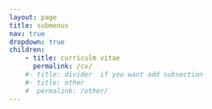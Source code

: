 ```yaml
---
layout: page
title: submenus
nav: true
dropdown: true
children: 
    - title: curriculm vitae
      permalink: /cv/
    #- title: divider  if you want add subsection
    #- title: other
    #  permalink: /other/
---
```

